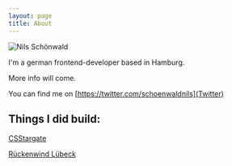 ```yaml
---
layout: page
title: About
---
```


<img src="{% gravatar %}" alt="Nils Schönwald">

I'm a german frontend-developer based in Hamburg.

More info will come.

You can find me on [https://twitter.com/schoenwaldnils](Twitter)

## Things I did build:

[CSStargate](http://csstargate.schoenwald.media/)

[Rückenwind Lübeck](http://www.rueckenwind-luebeck.de/)
